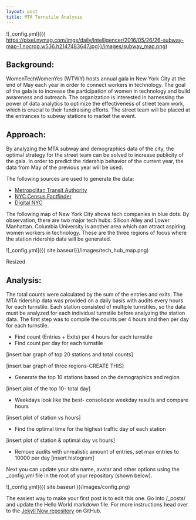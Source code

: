 ```yaml
---
layout: post
title: MTA Turnstile Analysis
---
```

![_config.yml]({{ https://pixel.nymag.com/imgs/daily/intelligencer/2016/05/26/26-subway-map-1.nocrop.w536.h2147483647.jpg}}/images/subway_map.png)

## Background:

WomenTechWomenYes (WTWY) hosts annual gala in New York City at the end of May each year in order to connect workers in technology. The goal of the gala is to increase the participation of women in technology and build awareness and outreach. The organization is interested in harnessing the power of data analytics to optimize the effectiveness of street team work, which is crucial to their fundraising efforts. The street team will be placed at the entrances to subway stations to market the event.

## Approach:

By analyzing the MTA subway and demographics data of the city, the optimal strategy for the street team can be solved to increase publicity of the gala. In order to predict the ridership behavior of the current year, the data from May of the previous year will be used.

The following sources are used to generate the data:

* [Metropolitan Transit Authority](http://www.mta.info/)
* [NYC Census Factfinder](http://maps.nyc.gov/census/)
* [Digital NYC](http://www.digital.nyc/)

The following map of New York City shows tech companies in blue dots. By observation, there are two major tech hubs: Silicon Alley and Lower Manhattan. Columbia University is another area which can attract aspiring women workers in technology. These are the three regions of focus where the station ridership data will be generated.

![_config.yml]({{ site.baseurl}}/images/tech_hub_map.png)

Resized
## Analysis:

The total counts were calculated by the sum of the entries and exits. The MTA ridership data was provided on a daily basis with audits every hours for each turnstile. Each station consisted of multiple turnstiles, so the data must be analyzed for each individual turnstile before analyzing the station data. The first step was to compile the counts per 4 hours and then per day for each turnstile.
* Find count (Entries + Exits) per 4 hours for each turnstile
* Find count per day for each turnstile

[insert bar graph of top 20 stations and total counts]


[insert bar graph of three regions-CREATE THIS]

* Generate the top 10 stations based on the demographics and region

[insert plot of the top 10- total day]

* Weekdays look like the best- consolidate weekday results and compare hours

[insert plot of station vs hours]

* Find the optimal time for the highest traffic day of each station

[insert plot of station & optimal day vs hours]

* Remove audits with unrealistic amount of entries, set max entries to 10000 per day
[insert histogram]







Next you can update your site name, avatar and other options using the _config.yml file in the root of your repository (shown below).

![_config.yml]({{ site.baseurl }}/images/config.png)

The easiest way to make your first post is to edit this one. Go into /_posts/ and update the Hello World markdown file. For more instructions head over to the [Jekyll Now repository](https://github.com/barryclark/jekyll-now) on GitHub.
